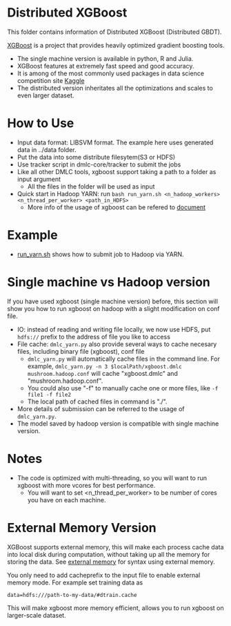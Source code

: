 Distributed XGBoost
====
This folder contains information of Distributed XGBoost (Distributed GBDT).

[XGBoost](https://github.com/dmlc/xgboost) is a project that provides heavily optimized gradient boosting tools.
* The single machine version is available in python, R and Julia.
* XGBoost features at extremely fast speed and good accuracy.
* It is among of the most commonly used packages in data science competition site [Kaggle](www.kaggle.com)
* The distributed version inheritates all the optimizations and scales to even larger dataset.

How to Use
====
* Input data format: LIBSVM format. The example here uses generated data in ../data folder.
* Put the data into some distribute filesytem(S3 or HDFS)
* Use tracker script in dmlc-core/tracker to submit the jobs
* Like all other DMLC tools, xgboost support taking a path to a folder as input argument
  - All the files in the folder will be used as input
* Quick start in Hadoop YARN: run ```bash run_yarn.sh <n_hadoop_workers> <n_thread_per_worker> <path_in_HDFS>```
  - More info of the usage of xgboost can be refered to [document](https://github.com/dmlc/xgboost/doc/README.md)

Example
====
* [run_yarn.sh](run_yarn.sh) shows how to submit job to Hadoop via YARN.

Single machine vs Hadoop version
====
If you have used xgboost (single machine version) before, this section will show you how to run xgboost on hadoop with a slight modification on conf file.
* IO: instead of reading and writing file locally, we now use HDFS, put ```hdfs://``` prefix to the address of file you like to access
* File cache: ```dmlc_yarn.py``` also provide several ways to cache necesary files, including binary file (xgboost), conf file
  - ```dmlc_yarn.py``` will automatically cache files in the command line. For example, ```dmlc_yarn.py -n 3 $localPath/xgboost.dmlc mushroom.hadoop.conf``` will cache "xgboost.dmlc" and "mushroom.hadoop.conf".
  - You could also use "-f" to manually cache one or more files, like ```-f file1 -f file2```
  - The local path of cached files in command is "./".
* More details of submission can be referred to the usage of ```dmlc_yarn.py```.
* The model saved by hadoop version is compatible with single machine version.

Notes
====
* The code is optimized with multi-threading, so you will want to run xgboost with more vcores for best performance.
  - You will want to set <n_thread_per_worker> to be number of cores you have on each machine.


External Memory Version
====
XGBoost supports external memory, this will make each process cache data into local disk during computation, without taking up all the memory for storing the data.
See [external memory](https://github.com/dmlc/xgboost/doc/external_memory.md) for syntax using external memory.

You only need to add cacheprefix to the input file to enable external memory mode. For example set training data as 
```
data=hdfs:///path-to-my-data/#dtrain.cache
```
This will make xgboost more memory efficient, allows you to run xgboost on larger-scale dataset.
